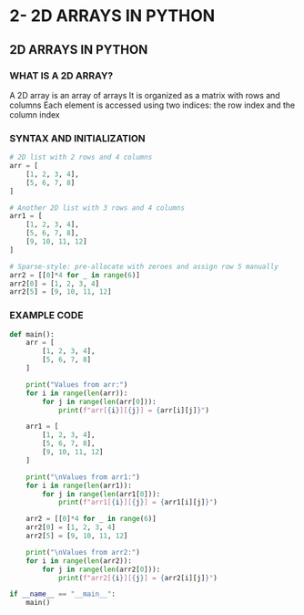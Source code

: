 # 2- 2D ARRAYS IN PYTHON

## 2D ARRAYS IN PYTHON

### WHAT IS A 2D ARRAY?

A 2D array is an array of arrays
It is organized as a matrix with rows and columns
Each element is accessed using two indices: the row index and the column index

### SYNTAX AND INITIALIZATION

```python
# 2D list with 2 rows and 4 columns
arr = [
    [1, 2, 3, 4],
    [5, 6, 7, 8]
]

# Another 2D list with 3 rows and 4 columns
arr1 = [
    [1, 2, 3, 4],
    [5, 6, 7, 8],
    [9, 10, 11, 12]
]

# Sparse-style: pre-allocate with zeroes and assign row 5 manually
arr2 = [[0]*4 for _ in range(6)]
arr2[0] = [1, 2, 3, 4]
arr2[5] = [9, 10, 11, 12]

```

### EXAMPLE CODE

```python
def main():
    arr = [
        [1, 2, 3, 4],
        [5, 6, 7, 8]
    ]

    print("Values from arr:")
    for i in range(len(arr)):
        for j in range(len(arr[0])):
            print(f"arr[{i}][{j}] = {arr[i][j]}")

    arr1 = [
        [1, 2, 3, 4],
        [5, 6, 7, 8],
        [9, 10, 11, 12]
    ]

    print("\nValues from arr1:")
    for i in range(len(arr1)):
        for j in range(len(arr1[0])):
            print(f"arr1[{i}][{j}] = {arr1[i][j]}")

    arr2 = [[0]*4 for _ in range(6)]
    arr2[0] = [1, 2, 3, 4]
    arr2[5] = [9, 10, 11, 12]

    print("\nValues from arr2:")
    for i in range(len(arr2)):
        for j in range(len(arr2[0])):
            print(f"arr2[{i}][{j}] = {arr2[i][j]}")

if __name__ == "__main__":
    main()

```

